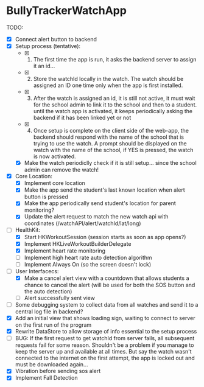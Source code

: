 #  BullyTrackerWatchApp

TODO:

- [X] Connect alert button to backend
- [X] Setup process (tentative):
    - [X] 1) The first time the app is run, it asks the backend server to assign it an id...
    - [X] 2) Store the watchId locally in the watch. The watch should be assigned an ID one time only when the app is first installed.
    - [X] 3) After the watch is assigned an id, it is still not active, it must wait for the school admin to link it to the school and then to a student. until the watch app is activated, it keeps periodically asking the backend if it has been linked yet or not
    - [X] 4) Once setup is complete on the client side of the web-app, the backend should respond with the name of the school that is trying to use the watch. A prompt should be displayed on the watch with the name of the school, if YES is pressed, the watch is now activated.
    - [X] Make the watch periodiclly check if it is still setup... since the school admin can remove the watch!

- [X] Core Location:
    - [X] Implement core location
    - [X] Make the app send the student's last known location when alert button is pressed
    - [X] Make the app periodically send student's location for parent monitoring?
    - [X] Update the alert request to match the new watch api with coordinates (/watchAPI/alert/watchId/lat/long)

- [ ] HealthKit:
    - [X] Start HKWorkoutSession (session starts as soon as app opens?)
    - [X] Implement HKLiveWorkoutBuilderDelegate
    - [X] Implement heart rate monitoring
    - [ ] Implement high heart rate auto detection algorithm
    - [ ] Implement Always On (so the screen doesn't lock)
       
- [ ] User Interfacecs:
    - [X] Make a cancel alert view with a countdown that allows students a chance to cancel the alert (will be used for both the SOS button and the auto detection)
    - [ ] Alert successfully sent view

- [ ] Some debugging system to collect data from all watches and send it to a central log file in backend?
- [X] Add an initial view that shows loading sign, waiting to connect to server on the first run of the program
- [X] Rewrite DataStore to allow storage of info essential to the setup process
- [ ] BUG: If the first request to get watchId from server fails, all subsequent requests fail for some reason. Shouldn't be a problem if you manage to keep the server up and available at all times. But say the watch wasn't connected to the internet on the first attempt, the app is locked out and must be downloaded again...
- [X] Vibration before sending sos alert
- [X] Implement Fall Detection

